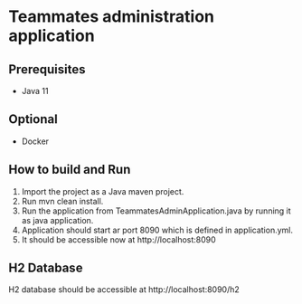 # Teammates administration application

Prerequisites
-------------
* Java 11

Optional
-------------
* Docker

How to build and Run
--------------------
1) Import the project as a Java maven project. 
2) Run mvn clean install.
3) Run the application from TeammatesAdminApplication.java by running it as java application.
4) Application should start ar port 8090 which is defined in application.yml.
5) It should be accessible now at http://localhost:8090

H2 Database
-----------
H2 database should be accessible at http://localhost:8090/h2 


